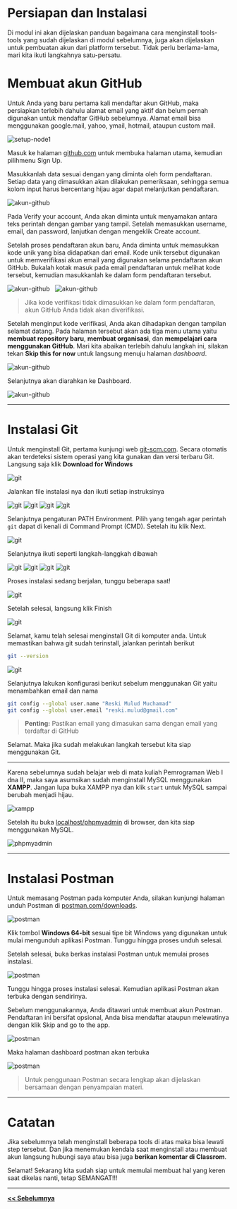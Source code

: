 # Persiapan dan Instalasi

Di modul ini akan dijelaskan panduan bagaimana cara menginstall tools-tools yang sudah dijelaskan di modul sebelumnya, juga akan dijelaskan untuk pembuatan akun dari platform tersebut. Tidak perlu berlama-lama, mari kita ikuti langkahnya satu-persatu.

# Membuat akun GitHub

Untuk Anda yang baru pertama kali mendaftar akun GitHub, maka persiapkan terlebih dahulu alamat email yang aktif dan belum pernah digunakan untuk mendaftar GitHub sebelumnya. Alamat email bisa menggunakan google.mail, yahoo, ymail, hotmail, ataupun custom mail.

![setup-node1](images/akun-github1.jpeg)

Masuk ke halaman [github.com](https://github.com) untuk membuka halaman utama, kemudian pilihmenu Sign Up.

Masukkanlah data sesuai dengan yang diminta oleh form pendaftaran. Setiap data yang dimasukkan akan dilakukan pemeriksaan, sehingga semua kolom input harus bercentang hijau agar dapat melanjutkan pendaftaran.

![akun-github](images/akun-github2.png)

Pada Verify your account, Anda akan diminta untuk menyamakan antara teks perintah dengan gambar yang tampil. Setelah memasukkan username, email, dan password, lanjutkan dengan mengeklik Create account.

Setelah proses pendaftaran akun baru, Anda diminta untuk memasukkan kode unik yang bisa didapatkan dari email. Kode unik tersebut digunakan untuk memverifikasi akun email yang digunakan selama pendaftaran akun GitHub. Bukalah kotak masuk pada email pendaftaran untuk melihat kode tersebut, kemudian masukkanlah ke dalam form pendaftaran tersebut.

![akun-github](images/akun-github3.jpeg) &nbsp;
![akun-github](images/akun-github4.jpeg)

> Jika kode verifikasi tidak dimasukkan ke dalam form pendaftaran, akun GitHub Anda tidak akan diverifikasi.

Setelah menginput kode verifikasi, Anda akan dihadapkan dengan tampilan selamat datang. Pada halaman tersebut akan ada tiga menu utama yaitu **membuat repository baru**, **membuat organisasi**, dan **mempelajari cara menggunakan GitHub**. Mari kita abaikan terlebih dahulu langkah ini, silakan tekan **Skip this for now** untuk langsung menuju halaman *dashboard*.

![akun-github](images/akun-github5.jpeg)

Selanjutnya akan diarahkan ke Dashboard.

![akun-github](images/dashboard-github.png)

---

# Instalasi Git

Untuk menginstall Git, pertama kunjungi web [git-scm.com](https://git-scm.com). Secara otomatis akan terdeteksi sistem operasi yang kita gunakan dan versi terbaru Git. Langsung saja klik **Download for Windows**

![git](images/git.png)

Jalankan file instalasi nya dan ikuti setiap instruksinya

![git](images/setup-git1.jpg)
![git](images/setup-git2.jpg)
![git](images/setup-git3.jpg)
![git](images/setup-git4.jpg)

Selanjutnya pengaturan PATH Environment. Pilih yang tengah agar perintah `git` dapat di kenali di Command Prompt (CMD). Setelah itu klik Next.

![git](images/setup-git5.jpg)

Selanjutnya ikuti seperti langkah-langgkah dibawah

![git](images/setup-git6.jpg)
![git](images/setup-git7.jpg)
![git](images/setup-git8.jpg)
![git](images/setup-git9.jpg)

Proses instalasi sedang berjalan, tunggu beberapa saat!

![git](images/setup-git10.jpg)

Setelah selesai, langsung klik Finish

![git](images/setup-git11.jpg)

Selamat, kamu telah selesai menginstall Git di komputer anda. Untuk memastikan bahwa git sudah terinstall, jalankan perintah berikut

```bash
git --version
```

![git](images/termintal-git1.png)

Selanjutnya lakukan konfigurasi berikut sebelum menggunakan Git yaitu menambahkan email dan nama

```bash
git config --global user.name "Reski Mulud Muchamad"
git config --global user.email "reski.mulud@gmail.com"
```

> **Penting:** Pastikan email yang dimasukan sama dengan email yang terdaftar di GitHub

Selamat. Maka jika sudah melakukan langkah tersebut kita siap menggunakan Git.

---

Karena sebelumnya sudah belajar web di mata kuliah Pemrograman Web I dna II, maka saya asumsikan sudah menginstall MySQL menggunakan **XAMPP**. Jangan lupa buka XAMPP nya dan klik `start` untuk MySQL sampai berubah menjadi hijau.

![xampp](images/xampp.png)

Setelah itu buka [localhost/phpmyadmin](http://localhost/phpmyadmin) di browser, dan kita siap menggunakan MySQL.

![phpmyadmin](images/phpmyadmin.png)

---

# Instalasi Postman

Untuk memasang Postman pada komputer Anda, silakan kunjungi halaman unduh Postman di [postman.com/downloads](https://postman.com/downloads).

![postman](images/postman.png)

Klik tombol **Windows 64-bit** sesuai tipe bit Windows yang digunakan untuk mulai mengunduh aplikasi Postman. Tunggu hingga proses unduh selesai.

Setelah selesai, buka berkas instalasi Postman untuk memulai proses instalasi.

![postman](images/setup-postman.png)

Tunggu hingga proses instalasi selesai. Kemudian aplikasi Postman akan terbuka dengan sendirinya.

Sebelum menggunakannya, Anda ditawari untuk membuat akun Postman. Pendaftaran ini bersifat opsional, Anda bisa mendaftar ataupun melewatinya dengan klik Skip and go to the app.

![postman](images/setup-postman1.png)

Maka halaman dashboard postman akan terbuka

![postman](images/setup-postman2.png)

> Untuk penggunaan Postman secara lengkap akan dijelaskan bersamaan dengan penyampaian materi.

---

# Catatan

Jika sebelumnya telah menginstall beberapa tools di atas maka bisa lewati step tersebut. Dan jika menemukan kendala saat menginstall atau membuat akun langsung hubungi saya atau bisa juga **berikan komentar di Classrom**.

Selamat! Sekarang kita sudah siap untuk memulai membuat hal yang keren saat dikelas nanti, tetap SEMANGAT!!!

---

**[<< Sebelumnya](pre-requisite.md)**  <!-- | **[Selanjutnya >>](m1-intro-backend.md)** -->
